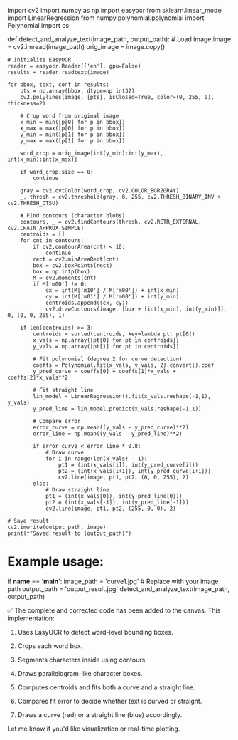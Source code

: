 import cv2
import numpy as np
import easyocr
from sklearn.linear_model import LinearRegression
from numpy.polynomial.polynomial import Polynomial
import os


def detect_and_analyze_text(image_path, output_path):
    # Load image
    image = cv2.imread(image_path)
    orig_image = image.copy()

    # Initialize EasyOCR
    reader = easyocr.Reader(['en'], gpu=False)
    results = reader.readtext(image)

    for bbox, text, conf in results:
        pts = np.array(bbox, dtype=np.int32)
        cv2.polylines(image, [pts], isClosed=True, color=(0, 255, 0), thickness=2)

        # Crop word from original image
        x_min = min([p[0] for p in bbox])
        x_max = max([p[0] for p in bbox])
        y_min = min([p[1] for p in bbox])
        y_max = max([p[1] for p in bbox])

        word_crop = orig_image[int(y_min):int(y_max), int(x_min):int(x_max)]

        if word_crop.size == 0:
            continue

        gray = cv2.cvtColor(word_crop, cv2.COLOR_BGR2GRAY)
        _, thresh = cv2.threshold(gray, 0, 255, cv2.THRESH_BINARY_INV + cv2.THRESH_OTSU)

        # Find contours (character blobs)
        contours, _ = cv2.findContours(thresh, cv2.RETR_EXTERNAL, cv2.CHAIN_APPROX_SIMPLE)
        centroids = []
        for cnt in contours:
            if cv2.contourArea(cnt) < 10:
                continue
            rect = cv2.minAreaRect(cnt)
            box = cv2.boxPoints(rect)
            box = np.intp(box)
            M = cv2.moments(cnt)
            if M['m00'] != 0:
                cx = int(M['m10'] / M['m00']) + int(x_min)
                cy = int(M['m01'] / M['m00']) + int(y_min)
                centroids.append((cx, cy))
                cv2.drawContours(image, [box + [int(x_min), int(y_min)]], 0, (0, 0, 255), 1)

        if len(centroids) >= 3:
            centroids = sorted(centroids, key=lambda pt: pt[0])
            x_vals = np.array([pt[0] for pt in centroids])
            y_vals = np.array([pt[1] for pt in centroids])

            # Fit polynomial (degree 2 for curve detection)
            coeffs = Polynomial.fit(x_vals, y_vals, 2).convert().coef
            y_pred_curve = coeffs[0] + coeffs[1]*x_vals + coeffs[2]*x_vals**2

            # Fit straight line
            lin_model = LinearRegression().fit(x_vals.reshape(-1,1), y_vals)
            y_pred_line = lin_model.predict(x_vals.reshape(-1,1))

            # Compare error
            error_curve = np.mean((y_vals - y_pred_curve)**2)
            error_line = np.mean((y_vals - y_pred_line)**2)

            if error_curve < error_line * 0.8:
                # Draw curve
                for i in range(len(x_vals) - 1):
                    pt1 = (int(x_vals[i]), int(y_pred_curve[i]))
                    pt2 = (int(x_vals[i+1]), int(y_pred_curve[i+1]))
                    cv2.line(image, pt1, pt2, (0, 0, 255), 2)
            else:
                # Draw straight line
                pt1 = (int(x_vals[0]), int(y_pred_line[0]))
                pt2 = (int(x_vals[-1]), int(y_pred_line[-1]))
                cv2.line(image, pt1, pt2, (255, 0, 0), 2)

    # Save result
    cv2.imwrite(output_path, image)
    print(f"Saved result to {output_path}")


# Example usage:
if __name__ == '__main__':
    image_path = 'curve1.jpg'  # Replace with your image path
    output_path = 'output_result.jpg'
    detect_and_analyze_text(image_path, output_path)


✅ The complete and corrected code has been added to the canvas. This implementation:

1. Uses EasyOCR to detect word-level bounding boxes.


2. Crops each word box.


3. Segments characters inside using contours.


4. Draws parallelogram-like character boxes.


5. Computes centroids and fits both a curve and a straight line.


6. Compares fit error to decide whether text is curved or straight.


7. Draws a curve (red) or a straight line (blue) accordingly.



Let me know if you'd like visualization or real-time plotting.

